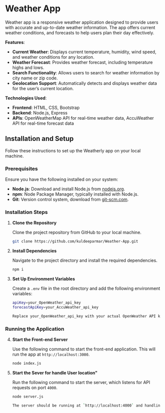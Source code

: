 # Weather App

 
Weather app  is a responsive weather application designed to provide users with accurate and up-to-date weather information. The app offers current weather conditions,  and forecasts to help users plan their day effectively.

**Features**:
- **Current Weather**: Displays current temperature, humidity, wind speed, and weather conditions for any location.
- **Weather Forecast**: Provides weather forecast, including temperature highs and lows.
- **Search Functionality**: Allows users to search for weather information by city name or zip code.
- **Geolocation Support**: Automatically detects and displays weather data for the user’s current location.

**Technologies Used**:
- **Frontend**: HTML,  CSS, Bootstrap
- **Backend**: Node.js, Express
- **APIs**: OpenWeatherMap API for real-time weather data, AccuWeather API for real-time forecast data

## Installation and Setup

Follow these instructions to set up the Weatherly app on your local machine.

### Prerequisites

Ensure you have the following installed on your system:

- **Node.js**: Download and install Node.js from [nodejs.org](https://nodejs.org/).
- **npm**: Node Package Manager, typically installed with Node.js.
- **Git**: Version control system, download from [git-scm.com](https://git-scm.com/).

### Installation Steps

1. **Clone the Repository**

   Clone the project repository from GitHub to your local machine.

   ```bash
   git clone https://github.com/kuldeeparmar/Weather-App.git

2. **Install Dependencies**

   Navigate to the project directory and install the required dependencies.

   ```bash
   npm i

3. **Set Up Environment Variables**

   Create a `.env` file in the root directory and add the following environment variables:

   ```bash
   apiKey=your_OpenWeather_api_key
   forecastApiKey=your_AccuWeather_api_key

   Replace your_OpenWeather_api_key with your actual OpenWeather API key. You can obtain an API key by signing up at OpenWeather, and same for AccuWeather API key.

###  Running the Application

4. **Start the Front-end Server**

   Use the following command to start the front-end application. This will run the app at `http://localhost:3000`.

   ```bash
   node index.js

5. **Start the Sever for handle User location"**

   Run the following command to start the server, which listens for API requests on port `4000`.

   ```bash
   node server.js

   The server should be running at `http://localhost:4000` and handling User location requests from the front-end .

   



